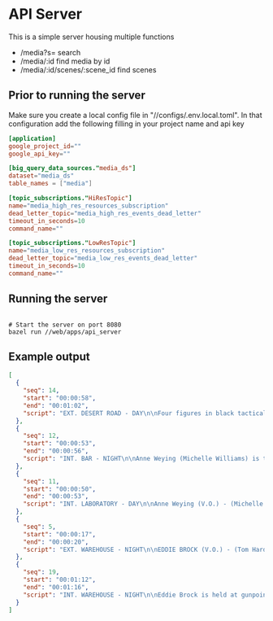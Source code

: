 <!--
 Copyright 2024 Google, LLC
 
 Licensed under the Apache License, Version 2.0 (the "License");
 you may not use this file except in compliance with the License.
 You may obtain a copy of the License at
 
     https://www.apache.org/licenses/LICENSE-2.0
 
 Unless required by applicable law or agreed to in writing, software
 distributed under the License is distributed on an "AS IS" BASIS,
 WITHOUT WARRANTIES OR CONDITIONS OF ANY KIND, either express or implied.
 See the License for the specific language governing permissions and
 limitations under the License.
-->

# API Server

This is a simple server housing multiple functions

* /media?s= search
* /media/:id find media by id
* /media/:id/scenes/:scene_id find scenes

## Prior to running the server

Make sure you create a local config file in "//configs/.env.local.toml".
In that configuration add the following filling in your project name and api key

```toml
[application]
google_project_id=""
google_api_key=""

[big_query_data_sources."media_ds"]
dataset="media_ds"
table_names = ["media"]

[topic_subscriptions."HiResTopic"]
name="media_high_res_resources_subscription"
dead_letter_topic="media_high_res_events_dead_letter"
timeout_in_seconds=10
command_name=""

[topic_subscriptions."LowResTopic"]
name="media_low_res_resources_subscription"
dead_letter_topic="media_low_res_events_dead_letter"
timeout_in_seconds=10
command_name=""
```

## Running the server

```shell

# Start the server on port 8080
bazel run //web/apps/api_server

```

## Example output

```json
[
  {
    "seq": 14,
    "start": "00:00:58",
    "end": "00:01:02",
    "script": "EXT. DESERT ROAD - DAY\n\nFour figures in black tactical gear are running across a dry riverbed.\n\nVOICEOVER (V.O.) - (Tom Hardy)\nThis is major...\n\nThe camera pans up to show them running across a rocky hillside.\n\nVOICEOVER (V.O.) - (Tom Hardy)\n...we are...\n\nOne of the figures dives into a body of water. Another figure dives in after him."
  },
  {
    "seq": 12,
    "start": "00:00:53",
    "end": "00:00:56",
    "script": "INT. BAR - NIGHT\n\nAnne Weying (Michelle Williams) is talking to a man.\n\nANNE WEYING - (Michelle Williams)\nLet’s go get them.\n\nEXT. STREET - NIGHT\nA group of soldiers are walking down a street at night. They are carrying weapons and flashlights. They look determined.\n\nSOLDIER 1 - (unidentified)\nOh, shit!"
  },
  {
    "seq": 11,
    "start": "00:00:50",
    "end": "00:00:53",
    "script": "INT. LABORATORY - DAY\n\nAnne Weying (V.O.) - (Michelle Williams)\nAnd it's our job to make sure that remains a secret.\n\nWe see a close up of Anne Weying, looking concerned.\n\nINT. BAR - NIGHT\n\nTwo men sit at a bar, looking serious. One of them is a military man.\n\nINT. LABORATORY - DAY\n\nAnne Weying is talking to a military man. She looks worried."
  },
  {
    "seq": 5,
    "start": "00:00:17",
    "end": "00:00:20",
    "script": "EXT. WAREHOUSE - NIGHT\n\nEDDIE BROCK (V.O.) - (Tom Hardy)\nWhat?\n\nVenom is shown emerging from Eddie Brock's body, his face partially visible.\n\nVENOM - (Tom Hardy)\nWe are Venom!\n\nFour men are seen approaching, carrying weapons. They look determined and ready for a fight."
  },
  {
    "seq": 19,
    "start": "00:01:12",
    "end": "00:01:16",
    "script": "INT. WAREHOUSE - NIGHT\n\nEddie Brock is held at gunpoint by several armed men.\n\nMAN 1 - (Unidentified)\nSay when.\n\nEddie looks at the men, a knife appears in his hand, and he attacks.\n\nEDDIE BROCK - (Tom Hardy)\nWhen."
  }
]

```

